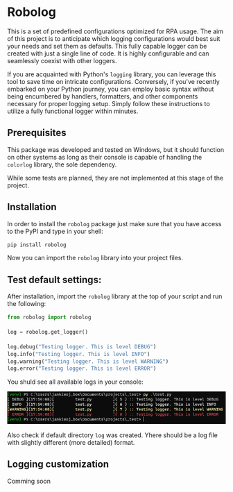 # Robolog
This is a set of predefined configurations optimized for RPA usage. The aim of this project is to anticipate which logging configurations would best suit your needs and set them as defaults. This fully capable logger can be created with just a single line of code. It is highly configurable and can seamlessly coexist with other loggers.

If you are acquainted with Python's `logging` library, you can leverage this tool to save time on intricate configurations. Conversely, if you've recently embarked on your Python journey, you can employ basic syntax without being encumbered by handlers, formatters, and other components necessary for proper logging setup. Simply follow these instructions to utilize a fully functional logger within minutes.

## Prerequisites
This package was developed and tested on Windows, but it should function on other systems as long as their console is capable of handling the `colorlog` library, the sole dependency.

While some tests are planned, they are not implemented at this stage of the project.



## Installation

In order to install the `robolog` package just make sure that you have access to the PyPI and type in your shell: 

```powershell
pip install robolog 
```

Now you can import the `robolog` library into your project files.

## Test default settings:
After installation, import the `robolog` library at the top of your script and run the following:

```python
from robolog import robolog

log = robolog.get_logger()

log.debug("Testing logger. This is level DEBUG")
log.info("Testing logger. This is level INFO")
log.warning("Testing logger. This is level WARNING")
log.error("Testing logger. This is level ERROR")
```

You shuld see all available logs in your console:

![Image Alt Text](img/md01.png)

Also check if default directory `log` was created. Yhere should be a log file with slightly different (more detailed) format.

## Logging customization

Comming soon